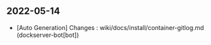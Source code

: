 
## 2022-05-14
 * [Auto Generation] Changes : wiki/docs/install/container-gitlog.md (dockserver-bot[bot])
